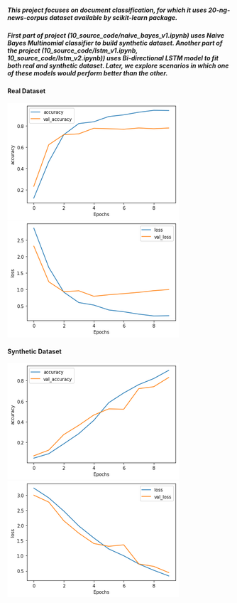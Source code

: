 ##### This project focuses on document classification, for which it uses 20-ng-news-corpus dataset available by scikit-learn package. 
##### First part of project (10_source_code/naive_bayes_v1.ipynb) uses Naive Bayes Multinomial classifier to build synthetic dataset. Another part of the project (10_source_code/lstm_v1.ipynb, 10_source_code/lstm_v2.ipynb)) uses Bi-directional LSTM model to fit both real and synthetic dataset. Later, we explore scenarios in which one of these models would perform better than the other.

#### Real Dataset
![Alt text](assets/accuracy_real_data.png?raw=true "Accuracy on Real Data")
![Alt text](assets/loss_real_data.png?raw=true "Loss on Real Data")

#### Synthetic Dataset
![Alt text](assets/accuracy_sd.png?raw=true "Accuracy on Synthetic Data")
![Alt text](assets/loss_sd.png?raw=true "Loss on Synthetic Data")
